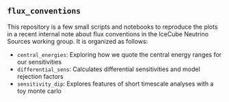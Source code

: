 ## `flux_conventions`

This repository is a few small scripts and notebooks to reproduce the plots in a recent internal note about flux conventions in the IceCube Neutrino Sources working group. It is organized as follows:

* `central_energies`: Exploring how we quote the central energy ranges for our sensitivities
* `differential_sens`: Calculates differential sensitivities and model rejection factors
* `sensitivity_dip`: Explores features of short timescale analyses with a toy monte carlo